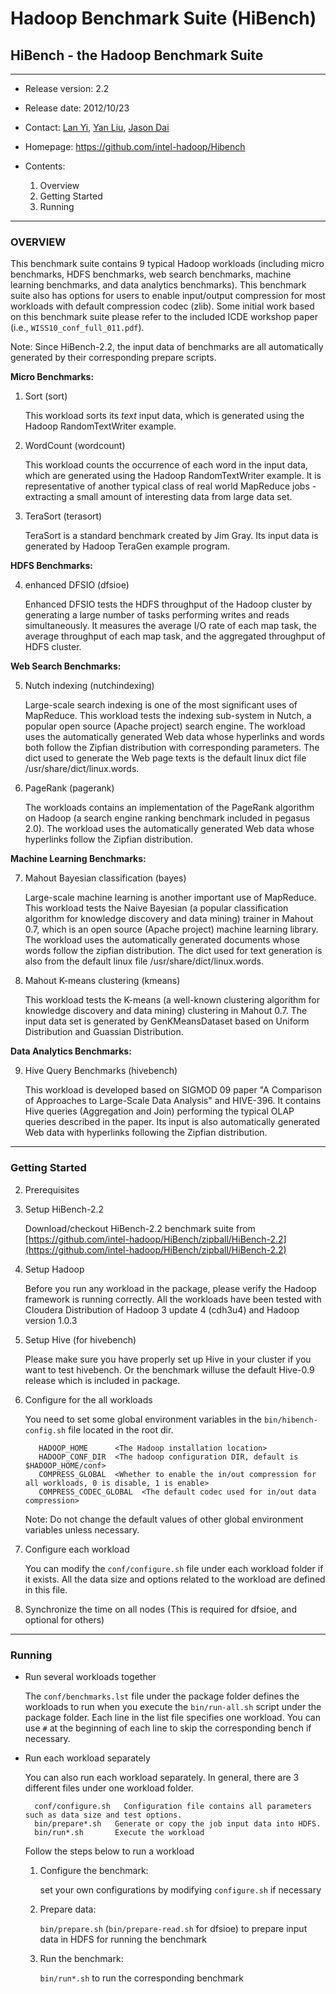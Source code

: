 # Hadoop Benchmark Suite (HiBench) #
## HiBench - the Hadoop Benchmark Suite ##

---
- Release version: 2.2
- Release date: 2012/10/23
- Contact: [Lan Yi](mailto:lan.yi@intel.com), [Yan Liu](mailto:yan.b.liu@intel.com), [Jason Dai](mailto:jason.dai@intel.com) 
- Homepage: https://github.com/intel-hadoop/Hibench

- Contents:
    1. Overview
    2. Getting Started
    3. Running

---
### OVERVIEW ###

This benchmark suite contains 9 typical Hadoop workloads (including micro benchmarks, HDFS benchmarks, web search benchmarks, machine learning benchmarks, and data analytics benchmarks). This benchmark suite also has options for users to enable input/output compression for most workloads with default compression codec (zlib). Some initial work based on this benchmark suite please refer to the included ICDE workshop paper (i.e., `WISS10_conf_full_011.pdf`).

Note: Since HiBench-2.2, the input data of benchmarks are all automatically generated by their corresponding prepare scripts.

  **Micro Benchmarks:**

1. Sort (sort)

    This workload sorts its *text* input data, which is generated using the Hadoop RandomTextWriter example.

2. WordCount (wordcount)

    This workload counts the occurrence of each word in the input data, which are generated using the Hadoop RandomTextWriter example. It is representative of another typical class of real world MapReduce jobs - extracting a small amount of interesting data from large data set.

3. TeraSort (terasort)

    TeraSort is a standard benchmark created by Jim Gray. Its input data is generated by Hadoop TeraGen example program.

  **HDFS Benchmarks:**

4. enhanced DFSIO (dfsioe)

    Enhanced DFSIO tests the HDFS throughput of the Hadoop cluster by generating a large number of tasks performing writes and reads simultaneously. It measures the average I/O rate of each map task, the average throughput of each map task, and the aggregated throughput of HDFS cluster.

  **Web Search Benchmarks:**

5. Nutch indexing (nutchindexing)

    Large-scale search indexing is one of the most significant uses of MapReduce. This workload tests the indexing sub-system in Nutch, a popular open source (Apache project) search engine. The workload uses the automatically generated Web data whose hyperlinks and words both follow the Zipfian distribution with corresponding parameters. The dict used to generate the Web page texts is the default linux dict file /usr/share/dict/linux.words.

6. PageRank (pagerank)

    The workloads contains an implementation of the PageRank algorithm on Hadoop (a search engine ranking benchmark included in pegasus 2.0). The workload uses the automatically generated Web data whose hyperlinks follow the Zipfian distribution.

  **Machine Learning Benchmarks:**

7. Mahout Bayesian classification (bayes)

    Large-scale machine learning is another important use of MapReduce. This workload tests the Naive Bayesian (a popular classification algorithm for knowledge discovery and data mining) trainer in Mahout 0.7, which is an open source (Apache project) machine learning library. The workload uses the automatically generated documents whose words follow the zipfian distribution. The dict used for text generation is also from the default linux file /usr/share/dict/linux.words.

8. Mahout K-means clustering (kmeans)
    
    This workload tests the K-means (a well-known clustering algorithm for knowledge discovery and data mining) clustering in Mahout 0.7. The input data set is generated by GenKMeansDataset based on Uniform Distribution and Guassian Distribution.

  **Data Analytics Benchmarks:**

9. Hive Query Benchmarks (hivebench)

    This workload is developed based on SIGMOD 09 paper "A Comparison of Approaches to Large-Scale Data Analysis" and HIVE-396. It contains Hive queries (Aggregation and Join) performing the typical OLAP queries described in the paper. Its input is also automatically generated Web data with hyperlinks following the Zipfian distribution.

---
### Getting Started ###

2. Prerequisites 

  1. Setup HiBench-2.2

      Download/checkout HiBench-2.2 benchmark suite from [https://github.com/intel-hadoop/HiBench/zipball/HiBench-2.2](https://github.com/intel-hadoop/HiBench/zipball/HiBench-2.2)


  2. Setup Hadoop

      Before you run any workload in the package, please verify the Hadoop framework is running correctly. All the workloads have been tested with Cloudera Distribution of Hadoop 3 update 4 (cdh3u4) and Hadoop version 1.0.3

  3. Setup Hive (for hivebench)
    
      Please make sure you have properly set up Hive in your cluster if you want to test hivebench. Or the benchmark willuse the default Hive-0.9 release which is included in package.

2. Configure for the all workloads

    You need to set some global environment variables in the `bin/hibench-config.sh` file located in the root dir.

          HADOOP_HOME      <The Hadoop installation location>
          HADOOP_CONF_DIR  <The hadoop configuration DIR, default is $HADOOP_HOME/conf>
          COMPRESS_GLOBAL  <Whether to enable the in/out compression for all workloads, 0 is disable, 1 is enable>
          COMPRESS_CODEC_GLOBAL  <The default codec used for in/out data compression>

    Note: Do not change the default values of other global environment variables unless necessary.

3. Configure each workload

    You can modify the `conf/configure.sh` file under each workload folder if it exists. All the data size and options related to the workload are defined in this file. 

4. Synchronize the time on all nodes (This is required for dfsioe, and optional for others)

---
### Running ###

- Run several workloads together

  The `conf/benchmarks.lst` file under the package folder defines the workloads to run when you execute the `bin/run-all.sh` script under the package folder. Each line in the list file specifies one workload. You can use `#` at the beginning of each line to skip the corresponding bench if necessary. 

- Run each workload separately

  You can also run each workload separately. In general, there are 3 different files under one workload folder.

        conf/configure.sh	Configuration file contains all parameters such as data size and test options.
        bin/prepare*.sh   Generate or copy the job input data into HDFS.
        bin/run*.sh       Execute the workload

  Follow the steps below to run a workload

  1. Configure the benchmark: 
      
      set your own configurations by modifying `configure.sh` if necessary
  2. Prepare data: 
      
      `bin/prepare.sh` (`bin/prepare-read.sh` for dfsioe) to prepare input data in HDFS for running the benchmark
  3. Run the benchmark:
      
      `bin/run*.sh` to run the corresponding benchmark
